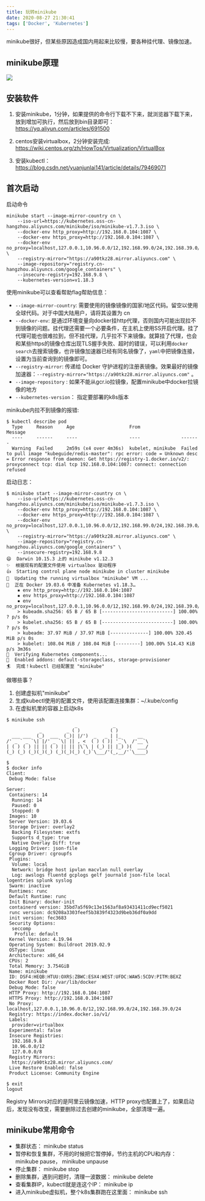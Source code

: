 ```yaml
---
title: 玩转minikube
date: 2020-08-27 21:30:41
tags: ['Docker', 'Kubernetes']
---
```




minikube很好，但某些原因造成国内用起来比较慢，要各种挂代理、镜像加速。

## minikube原理

![](http://img.lessisbetter.site/2020-08-minikube.jpeg)

## 安装软件

1. 安装minikube，1分钟，如果提供的命令行下载不下来，就浏览器下载下来，放到增加可执行，然后放到bin目录即可：
https://yq.aliyun.com/articles/691500

1. centos安装virtualbox，2分钟安装完成:
https://wiki.centos.org/zh/HowTos/Virtualization/VirtualBox

3. 安装kubectl：
https://blog.csdn.net/yuanjunlai141/article/details/79469071


## 首次启动

启动命令
```
minikube start --image-mirror-country cn \
    --iso-url=https://kubernetes.oss-cn-hangzhou.aliyuncs.com/minikube/iso/minikube-v1.7.3.iso \
    --docker-env http_proxy=http://192.168.0.104:1087 \
    --docker-env https_proxy=http://192.168.0.104:1087 \
    --docker-env no_proxy=localhost,127.0.0.1,10.96.0.0/12,192.168.99.0/24,192.168.39.0/24 \
    --registry-mirror="https://a90tkz28.mirror.aliyuncs.com" \
    --image-repository="registry.cn-hangzhou.aliyuncs.com/google_containers" \
    --insecure-registry=192.168.9.8 \
    --kubernetes-version=v1.18.3
```

使用minikube可以查看帮助flag帮助信息：

- `--image-mirror-country`: 需要使用的镜像镜像的国家/地区代码。留空以使用全球代码。对于中国大陆用户，请将其设置为
cn
- `--docker-env`: 是通过环境变量向docker挂http代理，否则国内可能出现拉不到镜像的问题。挂代理还需要一个必要条件，在主机上使用SS开启代理。挂了代理可能也很难拉到，但不挂代理，几乎拉不下来镜像。就算挂了代理，也会和某些https的镜像仓库出现TLS握手失败、超时的错误，可以利用`docker search`去搜索镜像，也许镜像加速器已经有同名镜像了，`yaml`中把镜像连接，设置为当前查询到的镜像即可。
- `--registry-mirror`: 传递给 Docker 守护进程的注册表镜像。效果最好的镜像加速器：`--registry-mirror="https://a90tkz28.mirror.aliyuncs.com"` 。
- `--image-repository` : 如果不能从gcr.io拉镜像，配置minikube中docker拉镜像的地方
- `--kubernetes-version`： 指定要部署的k8s版本

minikube内拉不到镜像的报错:

```
$ kubectl describe pod
  Type     Reason     Age                    From               Message
  ----     ------     ----                   ----               -------
  Warning  Failed     2m59s (x4 over 4m36s)  kubelet, minikube  Failed to pull image "kubeguide/redis-master": rpc error: code = Unknown desc = Error response from daemon: Get https://registry-1.docker.io/v2/: proxyconnect tcp: dial tcp 192.168.0.104:1087: connect: connection refused
```

启动日志：

```
$ minikube start --image-mirror-country cn \
    --iso-url=https://kubernetes.oss-cn-hangzhou.aliyuncs.com/minikube/iso/minikube-v1.7.3.iso \
    --docker-env http_proxy=http://192.168.0.104:1087 \
    --docker-env https_proxy=http://192.168.0.104:1087 \
    --docker-env no_proxy=localhost,127.0.0.1,10.96.0.0/12,192.168.99.0/24,192.168.39.0/24 \
    --registry-mirror="https://a90tkz28.mirror.aliyuncs.com" \
    --image-repository="registry.cn-hangzhou.aliyuncs.com/google_containers" \
    --insecure-registry=192.168.9.8
😄  Darwin 10.15.3 上的 minikube v1.12.3
✨  根据现有的配置文件使用 virtualbox 驱动程序
👍  Starting control plane node minikube in cluster minikube
🏃  Updating the running virtualbox "minikube" VM ...
🐳  正在 Docker 19.03.6 中准备 Kubernetes v1.18.3…
    ▪ env http_proxy=http://192.168.0.104:1087
    ▪ env https_proxy=http://192.168.0.104:1087
    ▪ env no_proxy=localhost,127.0.0.1,10.96.0.0/12,192.168.99.0/24,192.168.39.0/24
    > kubeadm.sha256: 65 B / 65 B [--------------------------] 100.00% ? p/s 0s
    > kubelet.sha256: 65 B / 65 B [--------------------------] 100.00% ? p/s 0s
    > kubeadm: 37.97 MiB / 37.97 MiB [--------------] 100.00% 320.45 MiB p/s 0s
    > kubelet: 108.04 MiB / 108.04 MiB [---------] 100.00% 514.43 KiB p/s 3m36s
🔎  Verifying Kubernetes components...
🌟  Enabled addons: default-storageclass, storage-provisioner
🏄  完成！kubectl 已经配置至 "minikube"
```

做哪些事？
1. 创建虚拟机"minikube"
2. 生成kubectl使用的配置文件，使用该配置连接集群：~/.kube/config
3. 在虚拟机里的容器上启动k8s

```
$ minikube ssh
                         _             _
            _         _ ( )           ( )
  ___ ___  (_)  ___  (_)| |/')  _   _ | |_      __
/' _ ` _ `\| |/' _ `\| || , <  ( ) ( )| '_`\  /'__`\
| ( ) ( ) || || ( ) || || |\`\ | (_) || |_) )(  ___/
(_) (_) (_)(_)(_) (_)(_)(_) (_)`\___/'(_,__/'`\____)

$
$ docker info
Client:
 Debug Mode: false

Server:
 Containers: 14
  Running: 14
  Paused: 0
  Stopped: 0
 Images: 10
 Server Version: 19.03.6
 Storage Driver: overlay2
  Backing Filesystem: extfs
  Supports d_type: true
  Native Overlay Diff: true
 Logging Driver: json-file
 Cgroup Driver: cgroupfs
 Plugins:
  Volume: local
  Network: bridge host ipvlan macvlan null overlay
  Log: awslogs fluentd gcplogs gelf journald json-file local logentries splunk syslog
 Swarm: inactive
 Runtimes: runc
 Default Runtime: runc
 Init Binary: docker-init
 containerd version: 35bd7a5f69c13e1563af8a93431411cd9ecf5021
 runc version: dc9208a3303feef5b3839f4323d9beb36df0a9dd
 init version: fec3683
 Security Options:
  seccomp
   Profile: default
 Kernel Version: 4.19.94
 Operating System: Buildroot 2019.02.9
 OSType: linux
 Architecture: x86_64
 CPUs: 2
 Total Memory: 3.754GiB
 Name: minikube
 ID: DSF4:HEQB:HTUU:OXRS:ZBWC:ESX4:WEST:UFDC:WAW5:5CDV:PITM:BEXZ
 Docker Root Dir: /var/lib/docker
 Debug Mode: false
 HTTP Proxy: http://192.168.0.104:1087
 HTTPS Proxy: http://192.168.0.104:1087
 No Proxy: localhost,127.0.0.1,10.96.0.0/12,192.168.99.0/24,192.168.39.0/24
 Registry: https://index.docker.io/v1/
 Labels:
  provider=virtualbox
 Experimental: false
 Insecure Registries:
  192.168.9.8
  10.96.0.0/12
  127.0.0.0/8
 Registry Mirrors:
  https://a90tkz28.mirror.aliyuncs.com/
 Live Restore Enabled: false
 Product License: Community Engine

$ exit
logout
```

Registry Mirrors对应的是阿里云镜像加速，HTTP proxy也配置上了，如果启动后，发现没有改变，需要删除过去创建的minikube，全部清理一遍。

## minikube常用命令



- 集群状态： minikube status
- 暂停和恢复集群，不用的时候把它暂停掉，节约主机的CPU和内存： minikube pause， minikube unpause
- 停止集群： minikube stop
- 删除集群，遇到问题时，清理一波数据： minikube delete
- 查看集群IP，kubectl就是连这个IP： minikube ip
- 进入minikube虚拟机，整个k8s集群跑在这里面： minikube ssh

